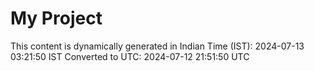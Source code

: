 # My Project

This content is dynamically generated in Indian Time (IST): 2024-07-13 03:21:50 IST
Converted to UTC: 2024-07-12 21:51:50 UTC
